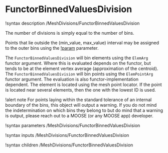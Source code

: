 # FunctorBinnedValuesDivision

!syntax description /MeshDivisions/FunctorBinnedValuesDivision

The number of divisions is simply equal to the number of bins.

Points that lie outside the (min_value, max_value) interval may be assigned to the outer bins
using the [!param](/MeshDivisions/FunctorBinnedValuesDivision/assign_out_of_bounds_to_extreme_bins)
parameter.

The `FunctorBinnedValuesDivision` will bin elements using the `ElemArg` functor argument. Where this is evaluated depends on
the functor, but tends to be at the element vertex average (approximation of the centroid).
The `FunctorBinnedValuesDivision` will bin points using the `ElemPointArg` functor argument. The evaluation is also
functor-implementation dependent. The element is located using the mesh point locator. If the point is located near several
elements, then the one with the lowest ID is used.

!alert note
For points laying within the standard tolerance of an internal boundary of the bins, this object
will output a warning. If you do not mind the indetermination on which bins they belong to but do mind
that a warning is output, please reach out to a MOOSE (or any MOOSE app) developer.

!syntax parameters /MeshDivisions/FunctorBinnedValuesDivision

!syntax inputs /MeshDivisions/FunctorBinnedValuesDivision

!syntax children /MeshDivisions/FunctorBinnedValuesDivision
